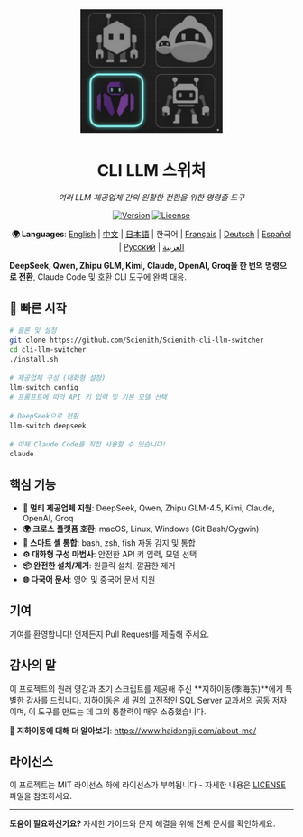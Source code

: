 <div align="center">

<img src="assets/images/logo/logo.jpeg" alt="CLI LLM 스위처" width="50%">

# CLI LLM 스위처

*여러 LLM 제공업체 간의 원활한 전환을 위한 명령줄 도구*

[![Version](https://img.shields.io/badge/version-v0.1.0a1-blue.svg)](https://github.com/Scienith/Scienith-cli-llm-switcher/releases)
[![License](https://img.shields.io/badge/license-MIT-green.svg)](LICENSE)

**🌍 Languages**: [English](README.md) | [中文](README_zh.md) | [日本語](README_ja.md) | 한국어 | [Français](README_fr.md) | [Deutsch](README_de.md) | [Español](README_es.md) | [Русский](README_ru.md) | [العربية](README_ar.md)

</div>

**DeepSeek, Qwen, Zhipu GLM, Kimi, Claude, OpenAI, Groq을 한 번의 명령으로 전환**, Claude Code 및 호환 CLI 도구에 완벽 대응.

## 🚀 빠른 시작

```bash
# 클론 및 설정
git clone https://github.com/Scienith/Scienith-cli-llm-switcher
cd cli-llm-switcher
./install.sh

# 제공업체 구성 (대화형 설정)
llm-switch config
# 프롬프트에 따라 API 키 입력 및 기본 모델 선택

# DeepSeek으로 전환
llm-switch deepseek

# 이제 Claude Code를 직접 사용할 수 있습니다!
claude
```

## 핵심 기능

- **🔄 멀티 제공업체 지원**: DeepSeek, Qwen, Zhipu GLM-4.5, Kimi, Claude, OpenAI, Groq
- **🌍 크로스 플랫폼 호환**: macOS, Linux, Windows (Git Bash/Cygwin)
- **🔧 스마트 셸 통합**: bash, zsh, fish 자동 감지 및 통합
- **⚙️ 대화형 구성 마법사**: 안전한 API 키 입력, 모델 선택
- **📦 완전한 설치/제거**: 원클릭 설치, 깔끔한 제거
- **🌐 다국어 문서**: 영어 및 중국어 문서 지원

## 기여

기여를 환영합니다! 언제든지 Pull Request를 제출해 주세요.

## 감사의 말

이 프로젝트의 원래 영감과 초기 스크립트를 제공해 주신 **지하이동(季海东)**에게 특별한 감사를 드립니다. 지하이동은 세 권의 고전적인 SQL Server 교과서의 공동 저자이며, 이 도구를 만드는 데 그의 통찰력이 매우 소중했습니다.

🔗 **지하이동에 대해 더 알아보기**: https://www.haidongji.com/about-me/

## 라이선스

이 프로젝트는 MIT 라이선스 하에 라이선스가 부여됩니다 - 자세한 내용은 [LICENSE](LICENSE) 파일을 참조하세요.

---

**도움이 필요하신가요?** 자세한 가이드와 문제 해결을 위해 전체 문서를 확인하세요.